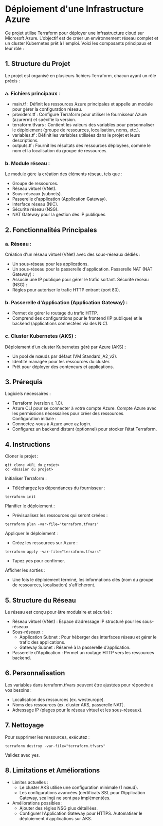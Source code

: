# Déploiement d'une Infrastructure Azure

Ce projet utilise Terraform pour déployer une infrastructure cloud sur Microsoft Azure. L'objectif est de créer un environnement réseau complet et un cluster Kubernetes prêt à l'emploi. Voici les composants principaux et leur rôle :

## 1. Structure du Projet

Le projet est organisé en plusieurs fichiers Terraform, chacun ayant un rôle précis :

### a. Fichiers principaux :

- main.tf : Définit les ressources Azure principales et appelle un module pour gérer la configuration réseau.
- providers.tf : Configure Terraform pour utiliser le fournisseur Azure (azurerm) et spécifie la version.
- terraform.tfvars : Contient les valeurs des variables pour personnaliser le déploiement (groupe de ressources, localisation, noms, etc.).
- variables.tf : Définit les variables utilisées dans le projet et leurs descriptions.
- outputs.tf : Fournit les résultats des ressources déployées, comme le nom et la localisation du groupe de ressources.

### b. Module réseau :

Le module gère la création des éléments réseau, tels que :
- Groupe de ressources.
- Réseau virtuel (VNet).
- Sous-réseaux (subnets).
- Passerelle d'application (Application Gateway).
- Interface réseau (NIC).
- Sécurité réseau (NSG).
- NAT Gateway pour la gestion des IP publiques.

## 2. Fonctionnalités Principales

### a. Réseau :

Création d'un réseau virtuel (VNet) avec des sous-réseaux dédiés :
- Un sous-réseau pour les applications.
- Un sous-réseau pour la passerelle d'application.
Passerelle NAT (NAT Gateway) :
- Associe une IP publique pour gérer le trafic sortant.
Sécurité réseau (NSG) :
- Règles pour autoriser le trafic HTTP entrant (port 80).

### b. Passerelle d'Application (Application Gateway) :

- Permet de gérer le routage du trafic HTTP.
- Comprend des configurations pour le frontend (IP publique) et le backend (applications connectées via des NIC).

### c. Cluster Kubernetes (AKS) :

Déploiement d’un cluster Kubernetes géré par Azure (AKS) :
- Un pool de nœuds par défaut (VM Standard_A2_v2).
- Identité managée pour les ressources du cluster.
- Prêt pour déployer des conteneurs et applications.

## 3. Prérequis

Logiciels nécessaires :
- Terraform (version ≥ 1.0).
- Azure CLI pour se connecter à votre compte Azure.
Compte Azure avec les permissions nécessaires pour créer des ressources. <br/>
Configuration initiale :
- Connectez-vous à Azure avec az login.
- Configurez un backend distant (optionnel) pour stocker l’état Terraform.

## 4. Instructions

Cloner le projet :

```clone
git clone <URL du projet>
cd <dossier du projet>
```

Initialiser Terraform :
- Téléchargez les dépendances du fournisseur :
```code
terraform init
```

Planifier le déploiement :
- Prévisualisez les ressources qui seront créées :
```code
terraform plan -var-file="terraform.tfvars"
```

Appliquer le déploiement :
- Créez les ressources sur Azure :
```code
terraform apply -var-file="terraform.tfvars"
```
- Tapez yes pour confirmer.

Afficher les sorties :
- Une fois le déploiement terminé, les informations clés (nom du groupe de ressources, localisation) s'afficheront.

## 5. Structure du Réseau

Le réseau est conçu pour être modulaire et sécurisé :

- Réseau virtuel (VNet) : Espace d’adressage IP structuré pour les sous-réseaux.
- Sous-réseaux :
    - Application Subnet : Pour héberger des interfaces réseau et gérer le trafic des applications.
    - Gateway Subnet : Réservé à la passerelle d’application.
- Passerelle d'Application : Permet un routage HTTP vers les ressources backend.

## 6. Personnalisation

Les variables dans terraform.tfvars peuvent être ajustées pour répondre à vos besoins :
- Localisation des ressources (ex. westeurope).
- Noms des ressources (ex. cluster AKS, passerelle NAT).
- Adressage IP (plages pour le réseau virtuel et les sous-réseaux).

## 7. Nettoyage

Pour supprimer les ressources, exécutez :
```code
terraform destroy -var-file="terraform.tfvars"
```
Validez avec yes.

## 8. Limitations et Améliorations

- Limites actuelles :
    - Le cluster AKS utilise une configuration minimale (1 nœud).
    - Les configurations avancées (certificats SSL pour l’Application Gateway, scaling) ne sont pas implémentées.
- Améliorations possibles :
    - Ajouter des règles NSG plus détaillées.
    - Configurer l’Application Gateway pour HTTPS.
        Automatiser le déploiement d’applications sur AKS.
